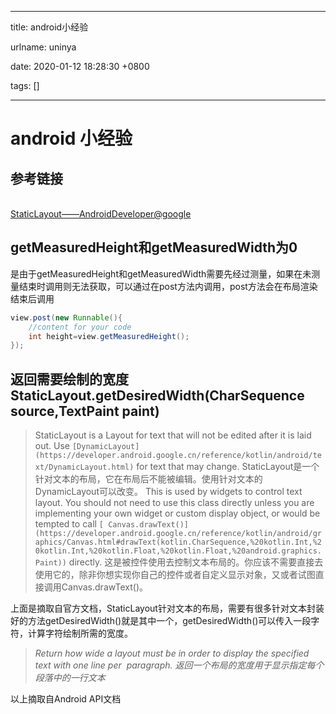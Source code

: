 
---

title: android小经验

urlname: uninya

date: 2020-01-12 18:28:30 +0800

tags: []

---
<a name="OgWCa"></a>
# 

<a name="AgUOM"></a>
# android 小经验
<a name="Ki9vI"></a>
## 参考链接
<br />[StaticLayout——AndroidDeveloper@google](https://developer.android.google.cn/reference/kotlin/android/text/StaticLayout?hl=en)
<a name="Iremp"></a>
## getMeasuredHeight和getMeasuredWidth为0
是由于getMeasuredHeight和getMeasuredWidth需要先经过测量，如果在未测量结束时调用则无法获取，可以通过在post方法内调用，post方法会在布局渲染结束后调用<br />

```java
view.post(new Runnable(){
	//content for your code
    int height=view.getMeasuredHeight();
});
```

<a name="e4Txb"></a>
## 返回需要绘制的宽度StaticLayout.getDesiredWidth(CharSequence source,TextPaint paint)

> StaticLayout is a Layout for text that will not be edited after it is laid out. Use `[DynamicLayout](https://developer.android.google.cn/reference/kotlin/android/text/DynamicLayout.html)` for text that may change.
> StaticLayout是一个针对文本的布局，它在布局后不能被编辑。使用针对文本的DynamicLayout可以改变。
> This is used by widgets to control text layout. You should not 
need to use this class directly unless you are implementing your own 
widget or custom display object, or would be tempted to call `[ Canvas.drawText()](https://developer.android.google.cn/reference/kotlin/android/graphics/Canvas.html#drawText(kotlin.CharSequence,%20kotlin.Int,%20kotlin.Int,%20kotlin.Float,%20kotlin.Float,%20android.graphics.Paint))` directly.
> 这是被控件使用去控制文本布局的。你应该不需要直接去使用它的，除非你想实现你自己的控件或者自定义显示对象，又或者试图直接调用Canvas.drawText()。

上面是摘取自官方文档，StaticLayout针对文本的布局，需要有很多针对文本封装好的方法getDesiredWidth()就是其中一个，getDesiredWidth()可以传入一段字符，计算字符绘制所需的宽度。

> _Return how wide a layout must be in order to display the specified text with one line per  paragraph._
> _返回一个布局的宽度用于显示指定每个段落中的一行文本<br />_

以上摘取自Android API文档<br />

